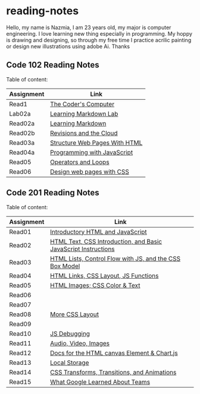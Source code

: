 # reading-notes

Hello, my name is Nazmia, I am 23 years old, my major is computer engineering. I love learning new thing especially in programming. My hoppy is drawing and designing, so through my free time I practice acrilic painting or design new illustrations using adobe Ai. Thanks   

## Code 102 Reading Notes
Table of content:<br/>

| Assignment | Link                                                          |  
|------------| --------------------------------------------------------------|
| Read1      | [The Coder's Computer](code-102/read1.md)                     |   
| Lab02a     | [Learning Markdown Lab](code-102/Lab02a-Learning-Markdown.md) |  
| Read02a    | [Learning Markdown](code-102/read02a.md)                      |   
| Read02b    | [Revisions and the Cloud](code-102/read02b.md)                |   
| Read03a    | [Structure Web Pages With HTML](code-102/read03a.md)          |
| Read04a    | [Programming with JavaScript](code-102/read04a.md)            | 
| Read05     | [Operators and Loops](code-102/read05.md)                     |
| Read06     | [Design web pages with CSS](code-102/read06.md)               |   


## Code 201 Reading Notes
Table of content:<br/>

| Assignment | Link                                                                                 |  
|------------| -------------------------------------------------------------------------------------|
| Read01     | [Introductory HTML and JavaScript](code-201/read01a.md)                              | 
| Read02     | [HTML Text, CSS Introduction, and Basic JavaScript Instructions](code-201/read2.md)  |    
| Read03     | [HTML Lists, Control Flow with JS, and the CSS Box Model](code-201/read3.md)         | 
| Read04     | [HTML Links, CSS Layout, JS Functions](code-201/read4.md)                            |
| Read05     | [HTML Images; CSS Color & Text](code-201/read5.md)                                   | 
| Read06     |                                                                                      | 
| Read07     |                                                                                      | 
| Read08     | [More CSS Layout](code-201/read8.md)                                                 |    
| Read09     |                                                                                      | 
| Read10     | [JS Debugging](code-201/read10.md)                                                   | 
| Read11     | [Audio, Video, Images](code-201/read11.md)                                           | 
| Read12     | [Docs for the HTML canvas Element & Chart.js](code-201/read12.md)                    | 
| Read13     | [Local Storage](code-201/read13.md)                                                  | 
| Read14     | [CSS Transforms, Transitions, and Animations](code-201/read14.md)                    | 
| Read15     | [What Google Learned About Teams](code-201/read15.md)                                | 



